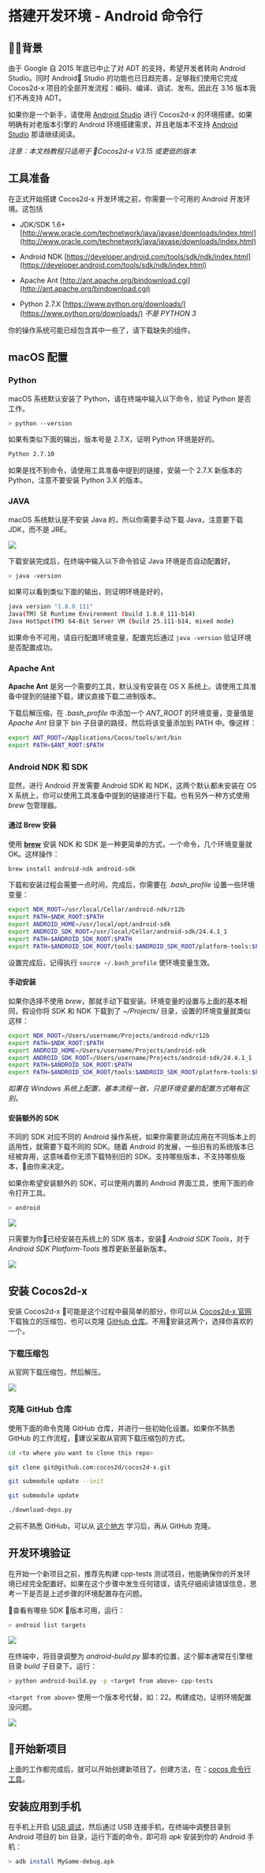 # 搭建开发环境 - Android 命令行

## 背景

由于 Google 自 2015 年底已中止了对 ADT 的支持，希望开发者转向 Android Studio。同时 Android Studio 的功能也已日趋完善，足够我们使用它完成 Cocos2d-x 项目的全部开发流程：编码、编译、调试、发布。因此在 3.16 版本我们不再支持 ADT。

如果你是一个新手，请使用 [Android Studio](Android-Studio.md) 进行 Cocos2d-x 的环境搭建。如果明确有对老版本引擎的 Android 环境搭建需求，并且老版本不支持 [Android Studio](Android-Studio.md) 那请继续阅读。

_注意：本文档教程只适用于 Cocos2d-x V3.15 或更低的版本_

## 工具准备

在正式开始搭建 Cocos2d-x 开发环境之前，你需要一个可用的 Android 开发环境。这包括

* JDK/SDK 1.6+ [http://www.oracle.com/technetwork/java/javase/downloads/index.html](http://www.oracle.com/technetwork/java/javase/downloads/index.html)

* Android NDK [https://developer.android.com/tools/sdk/ndk/index.html](https://developer.android.com/tools/sdk/ndk/index.html)

* Apache Ant [http://ant.apache.org/bindownload.cgi](http://ant.apache.org/bindownload.cgi)

* Python 2.7.X [https://www.python.org/downloads/](https://www.python.org/downloads/) _不是 PYTHON 3_

你的操作系统可能已经包含其中一些了，请下载缺失的组件。

## macOS 配置

### Python

macOS 系统默认安装了 Python，请在终端中输入以下命令，验证 Python 是否工作。

```sh
> python --version
```

如果有类似下面的输出，版本号是 2.7.X，证明 Python 环境是好的。

```sh
Python 2.7.10
```

如果是找不到命令，请使用工具准备中提到的链接，安装一个 2.7.X 新版本的 Python，注意不要安装 Python 3.X 的版本。

### JAVA

macOS 系统默认是不安装 Java 的，所以你需要手动下载 Java，注意要下载 JDK，而不是 JRE。

![](../../en/installation/Android-terminal-img/osx-java.png "")

下载安装完成后，在终端中输入以下命令验证 Java 环境是否自动配置好。

```sh
> java -version
```

如果可以看到类似下面的输出，则证明环境是好的，

```sh
java version "1.8.0_111"
Java(TM) SE Runtime Environment (build 1.8.0_111-b14)
Java HotSpot(TM) 64-Bit Server VM (build 25.111-b14, mixed mode)
```

如果命令不可用，请自行配置环境变量，配置完后通过 `java -version` 验证环境是否配置成功。

### Apache Ant

__Apache Ant__ 是另一个需要的工具，默认没有安装在 OS X 系统上。请使用工具准备中提到的链接下载，建议直接下载二进制版本。

下载后解压缩，在 _.bash\_profile_ 中添加一个 _ANT\_ROOT_ 的环境变量，变量值是 _Apache Ant_ 目录下 bin 子目录的路径，然后将该变量添加到 PATH 中。像这样：

```sh
export ANT_ROOT=/Applications/Cocos/tools/ant/bin
export PATH=$ANT_ROOT:$PATH
```

### Android NDK 和 SDK

显然，进行 Android 开发需要 Android SDK 和 NDK，这两个默认都未安装在 OS X 系统上，你可以使用工具准备中提到的链接进行下载。也有另外一种方式使用 _brew_ 包管理器。

#### 通过 Brew 安装

使用 [__brew__](http://brew.sh/) 安装 NDK 和 SDK 是一种更简单的方式，一个命令，几个环境变量就 OK。这样操作：

```sh
brew install android-ndk android-sdk
```

下载和安装过程会需要一点时间，完成后，你需要在 _.bash_profile_ 设置一些环境变量：

```sh
export NDK_ROOT=/usr/local/Cellar/android-ndk/r12b
export PATH=$NDK_ROOT:$PATH
export ANDROID_HOME=/usr/local/opt/android-sdk
export ANDROID_SDK_ROOT=/usr/local/Cellar/android-sdk/24.4.1_1
export PATH=$ANDROID_SDK_ROOT:$PATH
export PATH=$ANDROID_SDK_ROOT/tools:$ANDROID_SDK_ROOT/platform-tools:$PATH
```

设置完成后，记得执行 `source ~/.bash_profile` 使环境变量生效。

#### 手动安装

如果你选择不使用 _brew_，那就手动下载安装。环境变量的设置与上面的基本相同，假设你将 SDK 和 NDK 下载到了 _~/Projects/_ 目录，设置的环境变量就类似这样：

```sh
export NDK_ROOT=/Users/username/Projects/android-ndk/r12b
export PATH=$NDK_ROOT:$PATH
export ANDROID_HOME=/Users/username/Projects/android-sdk
export ANDROID_SDK_ROOT=/Users/username/Projects/android-sdk/24.4.1_1
export PATH=$ANDROID_SDK_ROOT:$PATH
export PATH=$ANDROID_SDK_ROOT/tools:$ANDROID_SDK_ROOT/platform-tools:$PATH
```

_如果在 Windows 系统上配置，基本流程一致，只是环境变量的配置方式略有区别。_

#### 安装额外的 SDK

不同的 SDK 对应不同的 Android 操作系统，如果你需要测试应用在不同版本上的适用性，就需要下载不同的 SDK。随着 Android 的发展，一些旧有的系统版本已经被弃用，这意味着你无须下载特别旧的 SDK。支持哪些版本，不支持哪些版本，由你来决定。

如果你希望安装额外的 SDK，可以使用内置的 Android 界面工具，使用下面的命令打开工具。

```sh
> android
```

![](../../en/installation/Android-terminal-img/osx-android-sdk-manager.png "")

只需要为你已经安装在系统上的 SDK 版本，安装 _Android SDK Tools_，对于 _Android SDK Platform-Tools_ 推荐更新至最新版本。

![](../../en/installation/Android-terminal-img/osx-android-sdk-manager-tools.png "")

## 安装 Cocos2d-x

安装 Cocos2d-x 可能是这个过程中最简单的部分，你可以从 [Cocos2d-x 官网](http://www.cocos.com/download) 下载独立的压缩包，也可以克隆 [GitHub 仓库](https://github.com/cocos2d/cocos2d-x)。不用安装这两个，选择你喜欢的一个。

### 下载压缩包

从官网下载压缩包，然后解压。

![](../../en/installation/Android-terminal-img/unzip.png "")

### 克隆 GitHub 仓库

使用下面的命令克隆 GitHub 仓库，并进行一些初始化设置。如果你不熟悉 GitHub 的工作流程，建议采取从官网下载压缩包的方式。

```sh
cd <to where you want to clone this repo>

git clone git@github.com:cocos2d/cocos2d-x.git

git submodule update --init

git submodule update

./download-deps.py
```

之前不熟悉 GitHub，可以从 [这个地方](https://guides.github.com/activities/hello-world/) 学习后，再从 GitHub 克隆。

## 开发环境验证

在开始一个新项目之前，推荐先构建 cpp-tests 测试项目，他能确保你的开发环境已经完全配置好。如果在这个步骤中发生任何错误，请先仔细阅读错误信息，思考一下是否是上述步骤的环境配置存在问题。

查看有哪些 SDK 版本可用，运行：

```sh
> android list targets
```

![](../../en/installation/Android-terminal-img/osx-android-list-targets.png "")

在终端中，将目录调整为 _android-build.py_ 脚本的位置，这个脚本通常在引擎根目录 _build_ 子目录下。运行：

```sh
> python android-build.py -p <target from above> cpp-tests
```

`<target from above>` 使用一个版本号代替，如：22。构建成功，证明环境配置没问题。

![](../../en/installation/Android-terminal-img/buildsuccess.png "")

## 开始新项目

上面的工作都完成后，就可以开始创建新项目了。创建方法，在：[cocos 命令行工具](../editors_and_tools/cocosCLTool.md)。

## 安装应用到手机

在手机上开启 [USB 调试](http://stackoverflow.com/questions/16707137/how-to-find-and-turn-on-usb-debugging-mode-on-nexus-4)，然后通过 USB 连接手机，在终端中调整目录到 Android 项目的 bin 目录，运行下面的命令，即可将 _apk_ 安装到你的 Android 手机：

```sh
> adb install MyGame-debug.apk
```
